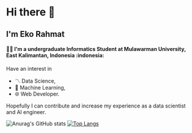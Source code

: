 <h1> Hi there 👋</h1>
<h2> I'm Eko Rahmat </h2>

<h4> 🧑‍💻 I'm a undergraduate Informatics Student at Mulawarman University, East Kalimantan, Indonesia :indonesia:</h4>
<p> Have an interest in <ul> <li> 〽️ Data Science,</li><li> 🤖 Machine Learning,</li><li> 🌐 Web Developer.</li></ul> Hopefully I can contribute and increase my experience as a data scientist and AI engineer. </p>

![Anurag's GitHub stats](https://github-readme-stats.vercel.app/api?username=echo271&show_icons=true&theme=radical)
[![Top Langs](https://github-readme-stats.vercel.app/api/top-langs/?username=anuraghazra&layout=compact)](https://github.com/anuraghazra/github-readme-stats)
